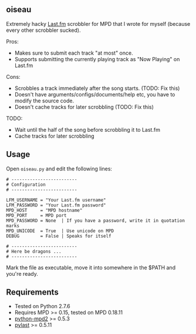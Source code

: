 oiseau
------

Extremely hacky [Last.fm][lfm] scrobbler for MPD that I wrote for myself (because every other scrobbler sucked).

Pros:

- Makes sure to submit each track "at most" once.
- Supports submitting the currently playing track as "Now Playing" on Last.fm

Cons:

- Scrobbles a track immediately after the song starts. (TODO: Fix this)
- Doesn't have arguments/configs/documents/help etc, you have to modify the source code.
- Doesn't cache tracks for later scrobbling (TODO: Fix this)

TODO:

- Wait until the half of the song before scrobbling it to Last.fm
- Cache tracks for later scrobbling

Usage
-----

Open `oiseau.py` and edit the following lines:

    # -------------------------
    # Configuration
    # -------------------------
    
    LFM_USERNAME = "Your Last.fm username"
    LFM_PASSWORD = "Your Last.fm password"
    MPD_HOST     = "MPD hostname"
    MPD_PORT     = MPD port
    MPD_PASSWORD = None  | If you have a password, write it in quotation marks
    MPD_UNICODE  = True  | Use unicode on MPD
    DEBUG        = False | Speaks for itself
    
    # -------------------------
    # Here be dragons ...
    # -------------------------

Mark the file as executable, move it into somewhere in the $PATH and you're ready.

Requirements
------------

- Tested on Python 2.7.6
- Requires MPD >= 0.15, tested on MPD 0.18.11
- [python-mpd2][py27-mpd2] >= 0.5.3
- [pylast][pylast] >= 0.5.11


[lfm]: http://www.last.fm
[py27-mpd2]: https://github.com/Mic92/python-mpd2
[pylast]: https://code.google.com/p/pylast/

